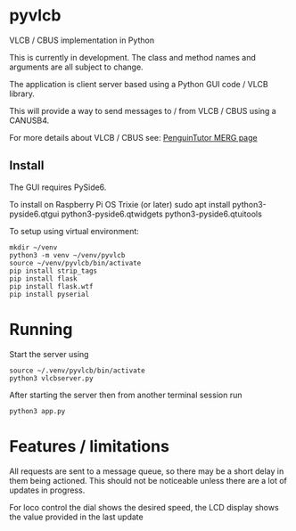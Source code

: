 # pyvlcb
VLCB / CBUS implementation in Python

This is currently in development. The class and method names and arguments are all subject to change.

The application is client server based using a Python GUI code / VLCB library.

This will provide a way to send messages to / from VLCB / CBUS using a CANUSB4.

For more details about VLCB / CBUS see: [PenguinTutor MERG page](https://www.penguintutor.com/projects/merg) 

## Install


The GUI requires PySide6.

To install on Raspberry Pi OS Trixie (or later)
sudo apt install python3-pyside6.qtgui python3-pyside6.qtwidgets python3-pyside6.qtuitools  


To setup using virtual environment:

    mkdir ~/venv
    python3 -m venv ~/venv/pyvlcb
    source ~/venv/pyvlcb/bin/activate
    pip install strip_tags
    pip install flask
    pip install flask.wtf
    pip install pyserial




# Running

Start the server using

    source ~/.venv/pyvlcb/bin/activate
    python3 vlcbserver.py


After starting the server then from another terminal session run 

    python3 app.py 



# Features / limitations

All requests are sent to a message queue, so there may be a short delay in them being actioned. This should not be noticeable
unless there are a lot of updates in progress.

For loco control the dial shows the desired speed, the LCD display shows the value provided in the last update
